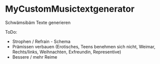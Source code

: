 # MyCustomMusictextgenerator
Schwämsibäm Texte generieren


ToDo:
- Strophen / Refrain - Schema
- Prämissen verbauen (Erotisches, Teens benehmen sich nicht, Weimar, Rechts/links, Weihnachten, Exfreundin, Representive)
- Bessere / mehr Reime